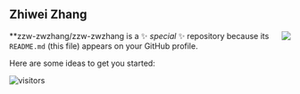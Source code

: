 ## Zhiwei Zhang
<img align="right" src="https://github-readme-stats.vercel.app/api?username=zzw-zwzhang&show_icons=true&icon_color=CE1D2D&text_color=718096&bg_color=ffffff&hide_title=true" />


**zzw-zwzhang/zzw-zwzhang is a ✨ _special_ ✨ repository because its `README.md` (this file) appears on your GitHub profile.

Here are some ideas to get you started:



![visitors](https://visitor-badge.glitch.me/badge?page_id=zzw-zwzhang.zzw-zwzhang)
